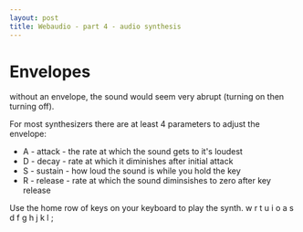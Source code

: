```yaml
---
layout: post
title: Webaudio - part 4 - audio synthesis
---
```

# Envelopes
without an envelope, the sound would seem very abrupt
(turning on then turning off).

For most synthesizers there are at least 4 parameters to adjust the envelope:

 * A - attack - the rate at which the sound gets to it's loudest
 * D - decay - rate at which it diminishes after initial attack
 * S - sustain - how loud the sound is while you hold the key
 * R - release - rate at which the sound diminsishes to zero after key release

Use the home row of keys on your keyboard to play the synth.
     w   r t   u i o
    a s d f g h j k l ;


<script>

"use strict";

if (typeof AudioContext != "function" && 
  typeof webkitAudioContext == "function") {
  window.AudioContext = webkitAudioContext;
}

function Note(frequency) {
  this.frequency = frequency;
  this.attack = .1;
  this.decay = .1;
  this.sustain = .6;
  this.release = .5;
  this.waveform = 'sawtooth';
  this.pressed = false;
}

Note.prototype.noteOn = function () {
  this.pressed = true;
  // find free voice
  voices.sort(function (a, b) {
    return a.retired - b.retired;
  });
  this.voice = voices[0];  
  this.voice.noteOn(this);
};

Note.prototype.noteOff = function () {
  this.voice.noteOff(this);
  this.pressed = false;
};

function Voice(context, destination) {  
  var env = context.createGain();
  var osc; //oscillator
  env.gain.value = 0;
  env.connect(destination);
  this.retired = 0;

  this.noteOn = function (note) {
    var now; 
    if (osc) {
      osc.stop(0); //make sure old oscillator is stopped
    }
    osc = context.createOscillator();
    osc.connect(env);
    osc.frequency.value = note.frequency;
    osc.type = note.waveform;

    now = context.currentTime;
    this.retired = Number.MAX_VALUE;
    env.gain.cancelScheduledValues(now);
    env.gain.linearRampToValueAtTime(1.0, now + note.attack);
    env.gain.linearRampToValueAtTime(note.sustain, 
                                       now + note.attack + note.decay);
    osc.start(now);
  }

  this.noteOff = function (note) {
    var now = context.currentTime;
    env.gain.setValueAtTime(note.sustain, now);
    env.gain.linearRampToValueAtTime(0.0, now + note.release);
    osc.stop(now + note.release);
    this.retired = now + note.release; 
  }
}

var notes = Array(128);
var voices = Array(5);
var keys = [];

window.onload = function () {
  var context = new AudioContext();
  var semi = Math.pow(2, 1 / 12);
  
  var f, i;

  f = 440;
  for (var i = 69; i < 128; i++) {
    notes[i] = new Note(f);
    f = f * semi;
  }
  f = 440;
  for (var i = 68; i >= 0; i--) {
    f = f / semi;
    notes[i] = new Note(f);
  }

  var volume = context.createGain();
  volume.connect(context.destination);
  volume.gain.value = 0.5;

  for (i = 0; i < voices.length; i++) {
    voices[i] = new Voice(context, volume);
  }

  keys[65] = 69; //'A' = A4
  keys[87] = 70; //'W' = A#4
  keys[83] = 71; //'S' = B4
  keys[68] = 72; //'D' = C4
  keys[82] = 73; //'R' = C#4
  keys[70] = 74; //'F' = D4
  keys[84] = 75; //'T' = D#4
  keys[71] = 76; //'G' = E4
  keys[72] = 77; //'H' = F4
  keys[85] = 78; //'U' = F#4
  keys[74] = 79; //'J' = G4
  keys[73] = 80; //'I' = G#4
  keys[75] = 81; //'K' = A5
  keys[79] = 82; //'O' = A#5
  keys[76] = 83; //'L' = B5
  keys[59] = 84; //';' = C5
  
  window.onkeydown = function (ev) {
    var noteNumber = keys[ev.which];
    if (noteNumber != undefined && !notes[noteNumber].pressed) {
      console.log("note " + noteNumber + " pressed");
      notes[noteNumber].noteOn();
    }
  }

  window.onkeyup = function (ev) {
    var noteNumber = keys[ev.which];
    if (noteNumber != undefined && notes[noteNumber].pressed) {
      console.log("note " + noteNumber + " released");
      notes[noteNumber].noteOff(); 
    }
  }
  
};

</script>
